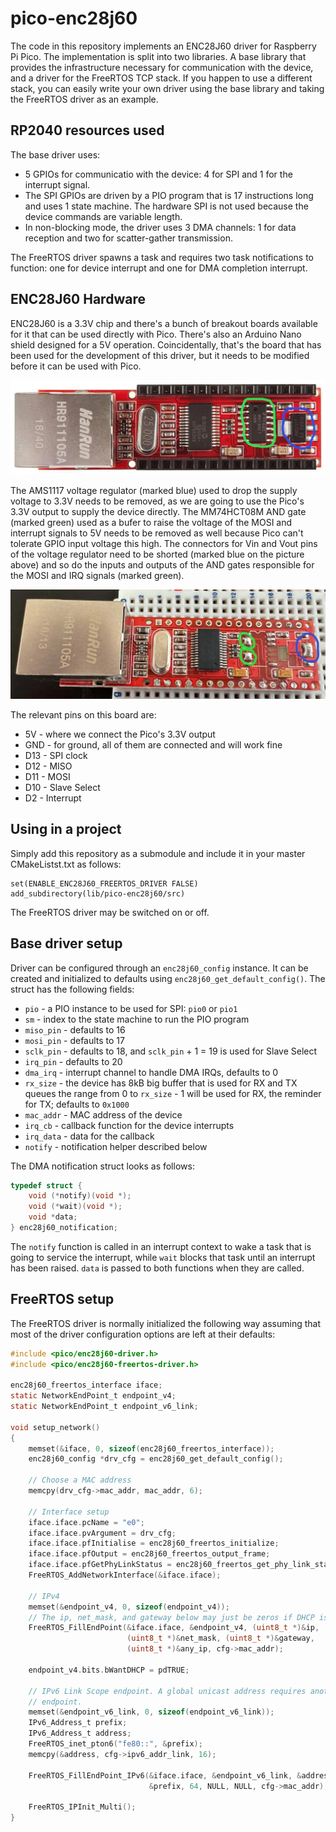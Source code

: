 
pico-enc28j60
=============

The code in this repository implements an ENC28J60 driver for Raspberry Pi Pico.
The implementation is split into two libraries. A base library that provides the
infrastructure necessary for communication with the device, and a driver for the
FreeRTOS TCP stack. If you happen to use a different stack, you can easily write
your own driver using the base library and taking the FreeRTOS driver as an
example.

RP2040 resources used
---------------------

The base driver uses:

 * 5 GPIOs for communicatio with the device: 4 for SPI and 1 for the interrupt
   signal.
 * The SPI GPIOs are driven by a PIO program that is 17 instructions long and
   uses 1 state machine. The hardware SPI is not used because the device
   commands are variable length.
 * In non-blocking mode, the driver uses 3 DMA channels: 1 for data reception
   and two for scatter-gather transmission.

The FreeRTOS driver spawns a task and requires two task notifications to
function: one for device interrupt and one for DMA completion interrupt.

ENC28J60 Hardware
-----------------

ENC28J60 is a 3.3V chip and there's a bunch of breakout boards available for it
that can be used directly with Pico. There's also an Arduino Nano shield
designed for a 5V operation. Coincidentally, that's the board that has been used
for the development of this driver, but it needs to be modified before it can
be used with Pico.

![ENC28J60 Adrduino Nano Shield](imgs/enc28j60-nano.webp)

The AMS1117 voltage regulator (marked blue) used to drop the supply voltage to
3.3V needs to be removed, as we are going to use the Pico's 3.3V output to
supply the device directly. The MM74HCT08M AND gate (marked green) used as a
bufer to raise the voltage of the MOSI and interrupt signals to 5V needs to be
removed as well because Pico can't tolerate GPIO input voltage this high. The
connectors for Vin and Vout pins of the voltage regulator need to be shorted
(marked blue on the picture above) and so do the inputs and outputs of the
AND gates responsible for the MOSI and IRQ signals (marked green).

![Modified ENC28J60 Adrduino Nano Shield](imgs/enc28j60-nano-moded.webp)

The relevant pins on this board are:

 * 5V - where we connect the Pico's 3.3V output
 * GND - for ground, all of them are connected and will work fine
 * D13 - SPI clock
 * D12 - MISO
 * D11 - MOSI
 * D10 - Slave Select
 * D2 - Interrupt

Using in a project
------------------

Simply add this repository as a submodule and include it in your master
CMakeListst.txt as follows:

```
set(ENABLE_ENC28J60_FREERTOS_DRIVER FALSE)
add_subdirectory(lib/pico-enc28j60/src)
```

The FreeRTOS driver may be switched on or off.

Base driver setup
-----------------

Driver can be configured through an `enc28j60_config` instance. It can be
created and initialized to defaults using `enc28j60_get_default_config()`. The
struct has the following fields:

 * `pio` - a PIO instance to be used for SPI: `pio0` or `pio1`
 * `sm` - index to the state machine to run the PIO program
 * `miso_pin` - defaults to 16
 * `mosi_pin` - defaults to 17
 * `sclk_pin` - defaults to 18, and `sclk_pin` + 1 = 19 is used for Slave Select
 * `irq_pin` - defaults to 20
 * `dma_irq` - interrupt channel to handle DMA IRQs, defaults to 0
 * `rx_size` - the device has 8kB big buffer that is used for RX and TX queues
               the range from 0 to `rx_size` - 1 will be used for RX, the
               reminder for TX; defaults to `0x1000`
 * `mac_addr` - MAC address of the device
 * `irq_cb` - callback function for the device interrupts
 * `irq_data` - data for the callback
 * `notify` - notification helper described below
 
The DMA notification struct looks as follows:

```c
typedef struct {
    void (*notify)(void *);
    void (*wait)(void *);
    void *data;
} enc28j60_notification;
```

The `notify` function is called in an interrupt context to wake a task that is
going to service the interrupt, while `wait` blocks that task until an interrupt
has been raised. `data` is passed to both functions when they are called.

FreeRTOS setup
--------------

The FreeRTOS driver is normally initialized the following way assuming that most
of the driver configuration options are left at their defaults:

```c
#include <pico/enc28j60-driver.h>
#include <pico/enc28j60-freertos-driver.h>

enc28j60_freertos_interface iface;
static NetworkEndPoint_t endpoint_v4;
static NetworkEndPoint_t endpoint_v6_link;

void setup_network()
{
    memset(&iface, 0, sizeof(enc28j60_freertos_interface));
    enc28j60_config *drv_cfg = enc28j60_get_default_config();
    
    // Choose a MAC address
    memcpy(drv_cfg->mac_addr, mac_addr, 6);

    // Interface setup
    iface.iface.pcName = "e0";
    iface.iface.pvArgument = drv_cfg;
    iface.iface.pfInitialise = enc28j60_freertos_initialize;
    iface.iface.pfOutput = enc28j60_freertos_output_frame;
    iface.iface.pfGetPhyLinkStatus = enc28j60_freertos_get_phy_link_status;
    FreeRTOS_AddNetworkInterface(&iface.iface);

    // IPv4
    memset(&endpoint_v4, 0, sizeof(endpoint_v4));
    // The ip, net_mask, and gateway below may just be zeros if DHCP is used
    FreeRTOS_FillEndPoint(&iface.iface, &endpoint_v4, (uint8_t *)&ip,
                          (uint8_t *)&net_mask, (uint8_t *)&gateway,
                          (uint8_t *)&any_ip, cfg->mac_addr);

    endpoint_v4.bits.bWantDHCP = pdTRUE;

    // IPv6 Link Scope endpoint. A global unicast address requires another
    // endpoint.
    memset(&endpoint_v6_link, 0, sizeof(endpoint_v6_link));
    IPv6_Address_t prefix;
    IPv6_Address_t address;
    FreeRTOS_inet_pton6("fe80::", &prefix);
    memcpy(&address, cfg->ipv6_addr_link, 16);

    FreeRTOS_FillEndPoint_IPv6(&iface.iface, &endpoint_v6_link, &address,
                               &prefix, 64, NULL, NULL, cfg->mac_addr);

    FreeRTOS_IPInit_Multi();
}
```
